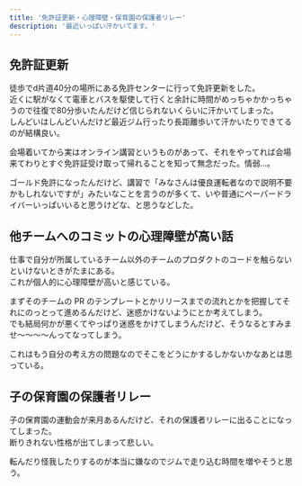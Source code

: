 ```yaml
---
title: '免許証更新・心理障壁・保育園の保護者リレー'
description: '最近いっぱい汗かいてます。'
---
```


## 免許証更新

徒歩でd片道40分の場所にある免許センターに行って免許更新をした。  
近くに駅がなくて電車とバスを駆使して行くと余計に時間がめっちゃかかっちゃうので往復で80分歩いたんだけど信じられないくらいに汗かいてしまった。  
しんどいはしんどいんだけど最近ジム行ったり長距離歩いて汗かいたりできてるのが結構良い。

会場着いてから実はオンライン講習というものがあって、それをやってれば会場来てわりとすぐ免許証受け取って帰れることを知って無念だった。情弱…。

ゴールド免許になったんだけど、講習で「みなさんは優良運転者なので説明不要かもしれないですが」みたいなことを言うのが多くて、いや普通にペーパードライバーいっぱいいると思うけどな、と思うなどした。

## 他チームへのコミットの心理障壁が高い話

仕事で自分が所属しているチーム以外のチームのプロダクトのコードを触らないといけないときがたまにある。  
これが個人的に心理障壁が高いと感じている。

まずそのチームの PR のテンプレートとかリリースまでの流れとかを把握してそれにのっとって進めるんだけど、迷惑かけないようにとか考えてしまう。  
でも結局何かが悪くてやっぱり迷惑をかけてしまうんだけど、そうなるとすみませ〜〜〜〜んってなってしまう。

これはもう自分の考え方の問題なのでそこをどうにかするしかないかなあとは思っている。

## 子の保育園の保護者リレー

子の保育園の運動会が来月あるんだけど、それの保護者リレーに出ることになってしまった。  
断りきれない性格が出てしまって悲しい。

転んだり怪我したりするのが本当に嫌なのでジムで走り込む時間を増やそうと思う。

